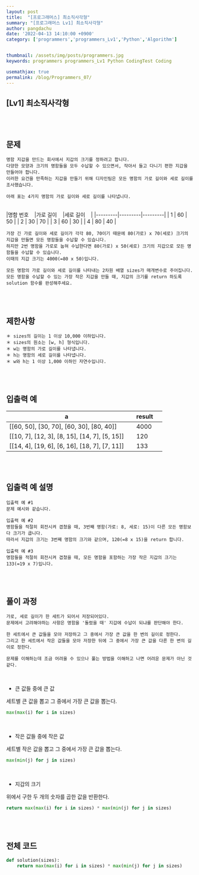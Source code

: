 ```yaml
---
layout: post
title:  "[프로그래머스] 최소직사각형"
summary: "[프로그래머스 Lv1] 최소직사각형"
author: pangdachu
date: '2022-04-13 14:10:00 +0900'
category: ['programmers','programmers_Lv1','Python','Algorithm']


thumbnail: /assets/img/posts/programmers.jpg
keywords: programmers programmers_Lv1 Python CodingTest Coding

usemathjax: true
permalink: /blog/Programmers_07/
---
```


## [Lv1] 최소직사각형
<br>
<br>


문제
---------
```
명함 지갑을 만드는 회사에서 지갑의 크기를 정하려고 합니다.            
다양한 모양과 크기의 명함들을 모두 수납할 수 있으면서, 작아서 들고 다니기 편한 지갑을 만들어야 합니다.         
이러한 요건을 만족하는 지갑을 만들기 위해 디자인팀은 모든 명함의 가로 길이와 세로 길이를 조사했습니다.         
              
아래 표는 4가지 명함의 가로 길이와 세로 길이를 나타냅니다.                                                    
```


<br>
|명함 번호&nbsp;&nbsp;&nbsp;&nbsp;|가로 길이&nbsp;&nbsp;&nbsp;&nbsp;|세로 길이&nbsp;&nbsp;&nbsp;&nbsp;|        
|---------|---------|---------|                 
|  1  |  60  |  50  |           
|  2  |  30  |  70  |               
|  3  |  60  |  30  |               
|  4  |  80  |  40  |                       
<br>


```
가장 긴 가로 길이와 세로 길이가 각각 80, 70이기 때문에 80(가로) x 70(세로) 크기의 지갑을 만들면 모든 명함들을 수납할 수 있습니다.          
하지만 2번 명함을 가로로 눕혀 수납한다면 80(가로) x 50(세로) 크기의 지갑으로 모든 명함들을 수납할 수 있습니다.           
이때의 지갑 크기는 4000(=80 x 50)입니다.
                     
모든 명함의 가로 길이와 세로 길이를 나타내는 2차원 배열 sizes가 매개변수로 주어집니다.        
모든 명함을 수납할 수 있는 가장 작은 지갑을 만들 때, 지갑의 크기를 return 하도록 solution 함수를 완성해주세요.                                                                   
```

<br>
<br>

제한사항
---------
```
＊ sizes의 길이는 1 이상 10,000 이하입니다.
＊ sizes의 원소는 [w, h] 형식입니다.
＊ w는 명함의 가로 길이를 나타냅니다.
＊ h는 명함의 세로 길이를 나타냅니다.
＊ w와 h는 1 이상 1,000 이하인 자연수입니다.   
```


<br>
<br>

입출력 예
---------

|a&nbsp;&nbsp;&nbsp;&nbsp;|result&nbsp;&nbsp;&nbsp;&nbsp;|          
|---------|---------|
|  [[60, 50], [30, 70], [60, 30], [80, 40]]  &nbsp;&nbsp;&nbsp;|  4000  | 
|  [[10, 7], [12, 3], [8, 15], [14, 7], [5, 15]]  &nbsp;&nbsp;&nbsp;|  120  |
|  [[14, 4], [19, 6], [6, 16], [18, 7], [7, 11]]  &nbsp;&nbsp;&nbsp;|  133  |   

<br>
<br>

입출력 예 설명
---------
```
입출력 예 #1         
문제 예시와 같습니다.             

입출력 예 #2
명함들을 적절히 회전시켜 겹쳤을 때, 3번째 명함(가로: 8, 세로: 15)이 다른 모든 명함보다 크기가 큽니다.          
따라서 지갑의 크기는 3번째 명함의 크기와 같으며, 120(=8 x 15)을 return 합니다.         
               
입출력 예 #3                
명함들을 적절히 회전시켜 겹쳤을 때, 모든 명함을 포함하는 가장 작은 지갑의 크기는 133(=19 x 7)입니다.        
```
            
<br>
<br>

풀이 과정
---------
```
가로, 세로 길이가 한 세트가 되어서 저장되어있다.                
문제에서 고려해야하는 사항은 명함을 '돌렸을 때' 지갑에 수납이 되냐를 판단해야 한다.             

한 세트에서 큰 값들을 모아 저장하고 그 중에서 가장 큰 값을 한 변의 길이로 정한다.            
그리고 한 세트에서 작은 값들을 모아 저장한 뒤에 그 중에서 가장 큰 값을 다른 한 변의 길이로 정한다.          

문제를 이해하는데 조금 어려울 수 있으나 풀는 방법을 이해하고 나면 어려운 문제가 아닌 것 같다.      
```
<br>

* 큰 값들 중에 큰 값         

세트별 큰 값을 뽑고 그 중에서 가장 큰 값을 뽑는다.                     

```python
max(max(i) for i in sizes)
```
<br>

* 작은 값들 중에 작은 값            

세트별 작은 값을 뽑고 그 중에서 가장 큰 값을 뽑는다.                     

```python
max(min(j) for j in sizes)
```
<br>

* 지갑의 크기                           

위에서 구한 두 개의 숫자를 곱한 값을 반환한다.           

```python
return max(max(i) for i in sizes) * max(min(j) for j in sizes)
```

<br>
<br>

전체 코드
---------
```python
def solution(sizes):
    return max(max(i) for i in sizes) * max(min(j) for j in sizes)
```

